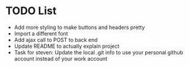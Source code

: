 # TODO List
* Add more styling to make buttons and headers pretty
* Import a different font
* Add ajax call to POST to back end 
* Update README to actually explain project
* Task for steven: Update the local .git info to use your personal github account instead of your work account